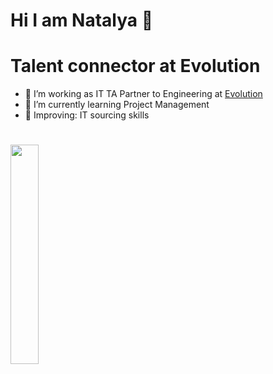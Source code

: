 # Hi I am Natalya 👋
# Talent connector at Evolution

- 👀 I’m working as IT TA Partner to Engineering at [Evolution](https://github.com/evolution-gaming)
- 🌱 I’m currently learning Project Management 
- 🔎 Improving: IT sourcing skills
#                      <img src="https://user-images.githubusercontent.com/92851201/194218200-3924aeeb-3e64-489a-92d9-1d691bd11101.png" width=30% height=30%>
